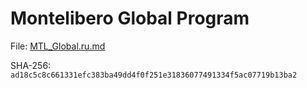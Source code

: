 Montelibero Global Program
======================

File: [MTL_Global.ru.md](MTL_Global.ru.md)

SHA-256: `ad18c5c8c661331efc383ba49dd4f0f251e31836077491334f5ac07719b13ba2`
